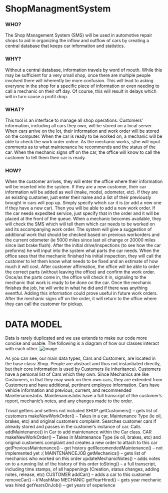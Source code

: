 # ShopManagmentSystem

### WHO?
The Shop Management System (SMS) will be used in automotive repair shops to aid in organizing the inflow and outflow of cars by creating a central database that keeps car information and statistics.
### WHY?
Without a central database, information travels by word of mouth. While this may be sufficient for a very small shop, once there are multiple people involved there will inherently be more confusion. This will lead to asking everyone in the shop for a specific piece of information or even needing to call a mechanic on their off day. Of course, this will result in delays which will in turn cause a profit drop.
### WHAT?
This tool is an interface to manage all shop operations. Customers’ information, including all cars they own, will be stored on a local server. When cars arrive on the lot, their information and work order will be stored on the computer. When the car is ready to be worked on, a mechanic will be able to check the work order online. As the mechanic works, s/he will input comments as to what maintenance he recommends and the status of the car. When the mechanic signs off on the car, the office will know to call the customer to tell them their car is ready.
### HOW?
When the customer arrives, they will enter the office where their information will be inserted into the system. If they are a new customer, their car information will be added as well (make, model, odometer, etc). If they are an existing customer, just enter their name and a list of their previously brought in cars will pop up. Simply specify which car it is (or add a new one if they have a new car). Then you will be able to add a new work order. If the car needs expedited service, just specify that in the order and it will be placed at the front of the queue.
When a mechanic becomes available, they will check the SMS which will tell them which car needs to be worked on and its accompanying work order. The system will give a suggestion of additional work that should be checked based on previous workorders and the current odometer (ie 5000 miles since last oil change or 20000 miles since last brake flush). After the initial drive/inspections (to see how the car preforms) he will input into the system what parts the car needs.
When the office sees that the mechanic finished his initial inspection, they will call the customer to let them know what needs to be fixed and an estimate of how much it will cost.
After customer affirmation, the office will be able to order the correct parts (without leaving the office) and confirm the work order. Once/as the parts come in, the office will check it in, signaling to the mechanic that work is ready to be done on the car.
Once the mechanic finishes the job, he will write in what he did and if there was anything eventful. Adding this information could prove useful in future work orders. After the mechanic signs off on the order, it will return to the office where they can call the customer for pickup.
 
# DATA MODEL
Data is rarely duplicated and we use extends to make our code more concise and usable. The following is a diagram of how our classes interact with each other. 
![image](https://github.com/Zemankow/ShopManagmentSystem/assets/36213811/cf4a3b79-c4ae-46cf-9b04-ac2472da75f9)

As you can see, our main data types, Cars and Customers, are located in the base class: Shop. People are abstract and thus not instantiated directly, but their core information is used by Customers (ie inheritance). Customers have a personal list of Cars which they own. Since Mechanics are like Customers, in that they may work on their own cars, they are extended from Customers and have additional, pertinent employee information.
Cars have vehicle information and previous, current, and recommended MaintenanceJobs. MaintenanceJobs have a full transcript of the customer’s report, mechanic’s notes, and any changes made to the order.
 

Trivial getters and setters not included
SHOP
getCustomers() – gets list of customers
makeNewWorkOrder() – Takes in a car, Maintenance Type (ie oil, brakes, etc) and original customers complaint. Searches customer cars if already stored and passes in the customer’s instance of car. Calls addMaintenance() in Car to add maintenance within the Car class.
CAR
makeNewWorkOrder() – Takes in Maintenance Type (ie oil, brakes, etc) and original customers complaint and creates a new order to attach to this car
getPreviousMaintenance() – get history
getRecomendedMaintenance() – not implemented yet :(
MAINTENANCEJOB
getMechanics() – gets list of mechanics who worked on this order
updateMechanicNotes() – adds notes on to a running list of the history of this order 
toString() – a full transcript, including time stamps, of all happenings (Creation, status changes, adding notes, release, etc)
CUSTOMER
addCar() – adds a car to this customer
removeCar() – k’MashMao
MECHANIC
getYearHired() – gets year mechanic was hired
getYearsOnJob() – get years of experience

